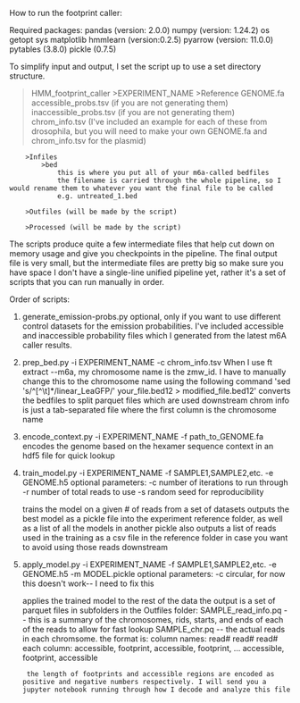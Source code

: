 How to run the footprint caller:

Required packages:
pandas (version: 2.0.0)
numpy (version: 1.24.2)
os
getopt
sys
matplotlib
hmmlearn (version:0.2.5)
pyarrow (version: 11.0.0)
pytables (3.8.0)
pickle (0.7.5)


To simplify input and output, I set the script up to use a set directory structure. 

>HMM_footprint_caller
	>EXPERIMENT_NAME
		>Reference
			GENOME.fa
			accessible_probs.tsv (if you are not generating them)
			inaccessible_probs.tsv (if you are not generating them)
			chrom_info.tsv
			(I've included an example for each of these from drosophila, but you will need to make your own GENOME.fa and chrom_info.tsv for the plasmid)

		>Infiles
			>bed
				this is where you put all of your m6a-called bedfiles
				the filename is carried through the whole pipeline, so I would rename them to whatever you want the final file to be called
				e.g. untreated_1.bed

		>Outfiles (will be made by the script)

		>Processed (will be made by the script)

The scripts produce quite a few intermediate files that help cut down on memory usage and give you checkpoints in the pipeline. 
The final output file is very small, but the intermediate files are pretty big so make sure you have space
I don't have a single-line unified pipeline yet, rather it's a set of scripts that you can run manually in order.

Order of scripts:
1. generate_emission-probs.py
	optional, only if you want to use different control datasets for the emission probabilities. 
	I've included accessible and inaccessible probability files which I generated from the latest m6A caller results.

2. prep_bed.py -i EXPERIMENT_NAME -c chrom_info.tsv
	When I use ft extract --m6a, my chromosome name is the zmw_id. I have to manually change this to the chromosome name using the following command
	'sed 's/^[^\t]*/linear_LeaGFP/' your_file.bed12 > modified_file.bed12'
	converts the bedfiles to split parquet files which are used downstream
	chrom info is just a tab-separated file where the first column is the chromosome name

3. encode_context.py -i EXPERIMENT_NAME -f path_to_GENOME.fa
	encodes the genome based on the hexamer sequence context in an hdf5 file for quick lookup

4. train_model.py -i EXPERIMENT_NAME -f SAMPLE1,SAMPLE2,etc. -e GENOME.h5
	optional parameters:
		-c number of iterations to run through
		-r number of total reads to use
		-s random seed for reproducibility
	
	trains the model on a given # of reads from a set of datasets
	outputs the best model as a pickle file into the experiment reference folder, as well as a list of all the models in another pickle
	also outputs a list of reads used in the training as a csv file in the reference folder in case you want to avoid using those reads downstream

5. apply_model.py -i EXPERIMENT_NAME -f SAMPLE1,SAMPLE2,etc. -e GENOME.h5 -m MODEL.pickle 
	optional parameters:
		-c circular, for now this doesn't work-- I need to fix this
	
	applies the trained model to the rest of the data
	the output is a set of parquet files in subfolders in the Outfiles folder:
		SAMPLE_read_info.pq -- this is a summary of the chromosomes, rids, starts, and ends of each of the reads to allow for fast lookup
		SAMPLE_chr.pq -- the actual reads in each chromsome. the format is:
			column names:	read#	read#	read#
			each column: accessible, footprint, accessible, footprint, ... accessible, footprint, accessible
		
		the length of footprints and accessible regions are encoded as positive and negative numbers respectively. I will send you a jupyter notebook running through how I decode and analyze this file

